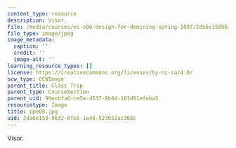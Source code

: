 ```yaml
---
content_type: resource
description: Visor.
file: /media/courses/ec-s06-design-for-demining-spring-2007/2da6e15896326fe51e48523652ac388c_ppe08.jpg
file_type: image/jpeg
image_metadata:
  caption: ''
  credit: ''
  image-alt: ''
learning_resource_types: []
license: https://creativecommons.org/licenses/by-nc-sa/4.0/
ocw_type: OCWImage
parent_title: Class Trip
parent_type: CourseSection
parent_uid: 99ecbfa6-ce5e-d537-8b6d-181d91efeba3
resourcetype: Image
title: ppe08.jpg
uid: 2da6e158-9632-6fe5-1e48-523652ac388c
---
```

Visor.